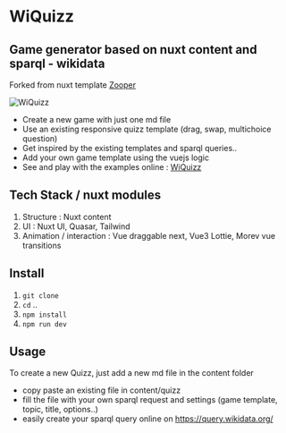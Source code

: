 # WiQuizz 

## Game generator based on nuxt content and sparql - wikidata
Forked from nuxt template [Zooper](https://github.com/fayazara/zooper)

![WiQuizz](https://dev-lab-one.vercel.app/quizz/quizz-renaissance2.png)

- Create a new game with just one md file
- Use an existing responsive quizz template (drag, swap, multichoice question)
- Get inspired by the existing templates and sparql queries.. 
- Add your own game template using the vuejs logic
- See and play with the examples online : [WiQuizz](https://dev-lab-one.vercel.app/)

## Tech Stack / nuxt modules

1. Structure : Nuxt content
2. UI : Nuxt UI, Quasar, Tailwind
3. Animation / interaction : Vue draggable next, Vue3 Lottie, Morev vue transitions

## Install

1. `git clone`
2. `cd` ..
3. `npm install` 
4. `npm run dev`

## Usage

To create a new Quizz, just add a new md file in the content folder
- copy paste an existing file in content/quizz
- fill the file with your own sparql request and settings (game template, topic, title, options..)
- easily create your sparql query online on https://query.wikidata.org/





